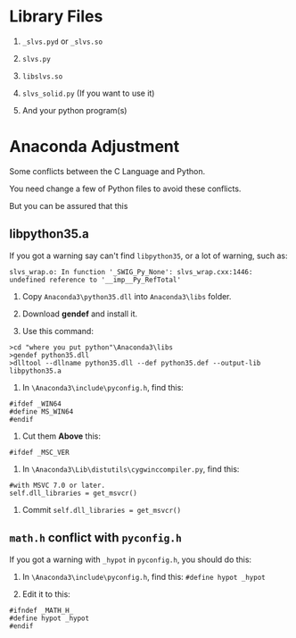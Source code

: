 Library Files
===

1. `_slvs.pyd` or `_slvs.so`

1. `slvs.py`

1. `libslvs.so`

1. `slvs_solid.py` (If you want to use it)

1. And your python program(s)

Anaconda Adjustment
===

Some conflicts between the C Language and Python.

You need change a few of Python files to avoid these conflicts.

But you can be assured that this 

libpython35.a
---

If you got a warning say can't find `libpython35`, or a lot of warning, such as:

`slvs_wrap.o: In function '_SWIG_Py_None': slvs_wrap.cxx:1446: undefined reference to '__imp__Py_RefTotal'`

1. Copy `Anaconda3\python35.dll` into `Anaconda3\libs` folder.

1. Download **gendef** and install it.

1. Use this command:

```
>cd "where you put python"\Anaconda3\libs
>gendef python35.dll
>dlltool --dllname python35.dll --def python35.def --output-lib libpython35.a
```

1. In `\Anaconda3\include\pyconfig.h`, find this:

```
#ifdef _WIN64
#define MS_WIN64
#endif
```

1. Cut them **Above** this:

```
#ifdef _MSC_VER
```

1. In `\Anaconda3\Lib\distutils\cygwinccompiler.py`, find this:

```
#with MSVC 7.0 or later.
self.dll_libraries = get_msvcr()
```

1. Commit `self.dll_libraries = get_msvcr()`

`math.h` conflict with `pyconfig.h`
---

If you got a warning with `_hypot` in `pyconfig.h`, you should do this:

1. In `\Anaconda3\include\pyconfig.h`, find this: `#define hypot _hypot`

1. Edit it to this:

```
#ifndef _MATH_H_
#define hypot _hypot
#endif
```